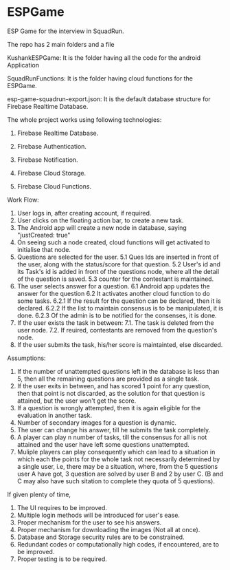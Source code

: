 # ESPGame
ESP Game for the interview in SquadRun.

The repo has 2 main folders and a file

KushankESPGame: It is the folder having all the code for the android Application

SquadRunFunctions: It is the folder having cloud functions for the ESPGame.

esp-game-squadrun-export.json: It is the default database structure for Firebase Realtime Database.


The whole project works using following technologies:

1. Firebase Realtime Database.

2. Firebase Authentication.

3. Firebase Notification.

4. Firebase Cloud Storage.

5. Firebase Cloud Functions.

Work Flow: 
1. User logs in, after creating account, if required.
2. User clicks on the floating action bar, to create a new task.
3. The Android app will create a new node in database, saying "justCreated: true"
4. On seeing such a node created, cloud functions will get activated to initialise that node.
5. Questions are selected for the user.
5.1 Ques Ids are inserted in front of the user, along with the status/score for that question.
5.2 User's id and its Task's id is added in front of the questions node, where all the detail of the question is saved.
5.3 counter for the contestant is maintained.
6. The user selects answer for a question.
6.1 Android app updates the answer for the question
6.2 It activates another cloud function to do some tasks.
6.2.1 If the result for the question can be declared, then it is declared.
6.2.2 If the list to maintain consensus is to be manipulated, it is done.
6.2.3 Of the admin is to be notified for the consenses, it is done.
7. If the user exists the task in between:
7.1. The task is deleted from the user node.
7.2. If reuired, contestants are removed from the question's node.
8. If the user submits the task, his/her score is maintainted, else discarded.

Assumptions:
1. If the number of unattempted questions left in the database is less than 5, then all the remaining questions are provided as a single task.
2. If the user exits in between, and has scored 1 point for any question, then that point is not discarded, as the solution for that question is attained, but the user won't get the score.
3. If a question is wrongly attempted, then it is again eligible for the evaluation in another task.
4. Number of secondary images for a question is dynamic.
5. The user can change his answer, till he submits the task completely.
6. A player can play n number of tasks, till the consensus for all is not attained and the user have left some questions unattempted.
7. Muliple players can play consequently which can lead to a situation in which each the points for the whole task not necessarily determined by a single user, i.e, there may be a situation, where, from the 5 questions user A have got, 3 question are solved by user B and 2 by user C. (B and C may also have such sitation to complete they quota of 5 questions).

If given plenty of time,
1. The UI requires to be improved.
2. Multiple login methods will be introduced for user's ease.
3. Proper mechanism for the user to see his answers.
4. Proper mechanism for downloading the images (Not all at once).
5. Database and Storage security rules are to be constrained.
6. Redundant codes or computationally high codes, if encountered, are to be improved.
7. Proper testing is to be required.
